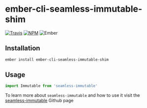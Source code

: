 # ember-cli-seamless-immutable-shim

[![Travis][ci-img]][ci-url] [![NPM][npm-img]][npm-url] ![Ember][ember-img]

## Installation

```bash
ember install ember-cli-seamless-immutable-shim
```

## Usage

```js
import Immutable from 'seamless-immutable'
```

To learn more about `seamless-immutable` and how to use it visit the [seamless-immutable](https://github.com/rtfeldman/seamless-immutable) Github page

[ci-img]: https://img.shields.io/travis/ember-redux/ember-cli-seamless-immutable-shim.svg "Travis CI Build Status"
[ci-url]: https://travis-ci.org/ember-redux/ember-cli-seamless-immutable-shim
[ember-img]: https://img.shields.io/badge/ember-1.13.13+-green.svg "Ember 1.13.13+"
[npm-img]: https://img.shields.io/npm/v/ember-cli-seamless-immutable-shim.svg "NPM Version"
[npm-url]: https://www.npmjs.com/package/ember-cli-seamless-immutable-shim
